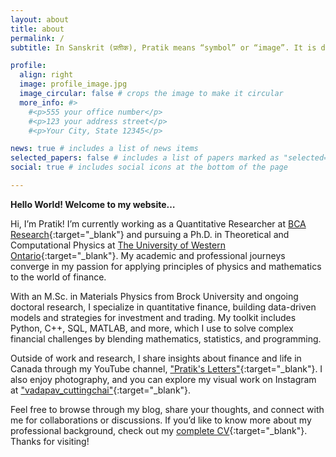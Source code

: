 ```yaml
---
layout: about
title: about
permalink: /
subtitle: In Sanskrit (प्रतीक), Pratik means “symbol” or “image”. It is derived from the word 'Prateek', which conveys the idea of representation or emblem. #<a href='#'>Affiliations</a>. Address. Contacts. Moto. Etc.

profile:
  align: right
  image: profile_image.jpg
  image_circular: false # crops the image to make it circular
  more_info: #>
    #<p>555 your office number</p>
    #<p>123 your address street</p>
    #<p>Your City, State 12345</p>

news: true # includes a list of news items
selected_papers: false # includes a list of papers marked as "selected={true}"
social: true # includes social icons at the bottom of the page

---
```


**Hello World! Welcome to my website…**

Hi, I’m Pratik! I’m currently working as a Quantitative Researcher at [BCA Research](https://www.bcaresearch.com/){:target="_blank"} and pursuing a Ph.D. in Theoretical and Computational Physics at [The University of Western Ontario](https://www.physics.uwo.ca/people/graduate_students/index.html){:target="_blank"}. My academic and professional journeys converge in my passion for applying principles of physics and mathematics to the world of finance.

With an M.Sc. in Materials Physics from Brock University and ongoing doctoral research, I specialize in quantitative finance, building data-driven models and strategies for investment and trading. My toolkit includes Python, C++, SQL, MATLAB, and more, which I use to solve complex financial challenges by blending mathematics, statistics, and programming.

Outside of work and research, I share insights about finance and life in Canada through my YouTube channel, ["Pratik's Letters"](https://www.youtube.com/c/PratiksLetters){:target="_blank"}. I also enjoy photography, and you can explore my visual work on Instagram at ["vadapav_cuttingchai"](https://www.instagram.com/vadapav_cuttingchai/){:target="_blank"}.

Feel free to browse through my blog, share your thoughts, and connect with me for collaborations or discussions. If you’d like to know more about my professional background, check out my [complete CV](/assets/pdf/Pratik-Resume.pdf){:target="_blank"}. Thanks for visiting!


<!-- 
Hello World! Welcome to my website...

Hi, this is Pratik! Currently working as a Quantitative Researcher at [BCA Research](https://www.bcaresearch.com/).
I am a theoretical physicist by education and enthusiastic and curious about the implementation of laws of physics 
and tools in mathematics in the realm of finance and economics.

Academically speaking I completed my M.Sc. in Materials Physics from Brock University. I like to learn 
computer programming as it helps me to visuallise, pratically implement concepts from physics and mathematics. 
Currently I am involved in researching strategies and building models for investment and trading based on ideas from mathematics and statistics. If you'd like to know more about 
me please view my [Complete CV](/assets/pdf/Pratik-Resume-website.pdf){:target="_blank"}.

I live in Canada and also make videos on my life in Canada. You can go and check out my YouTube 
channel - ["Pratik's Letters"](https://www.youtube.com/c/PratiksLetters){:target="_blank"}. You can also check out 
my photography on my Intagram handle ["vadapav_cuttingchai"](https://www.instagram.com/vadapav_cuttingchai/){:target="_blank"}.

Also, explore my blogs and feel free to comment your views and suggest new ideas on which you'd like 
me to talk about. -->
